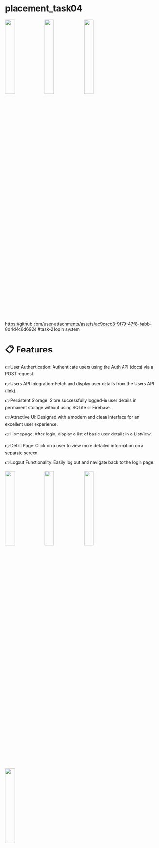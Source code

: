 
# placement_task04

<img src="https://github.com/user-attachments/assets/0e34626b-91d3-4b15-b346-26e65154651a " height=25%, width=25%>
<img src="https://github.com/user-attachments/assets/ee24196a-381a-4759-a80a-7e18e4a80298"height=25%, width=25%>
<img src="https://github.com/user-attachments/assets/ea9c176c-3505-4ca2-a4c4-88286a82df0b"height=25%, width=25%>

https://github.com/user-attachments/assets/ac9cacc3-9f79-47f8-babb-8d4d4c6d692d
#task-2 login system
# 📋 Features
👉User Authentication: Authenticate users using the Auth API (docs) via a POST request.

👉Users API Integration: Fetch and display user details from the Users API (link).

👉Persistent Storage: Store successfully logged-in user details in permanent storage without using SQLite or Firebase.

👉Attractive UI: Designed with a modern and clean interface for an excellent user experience.

👉Homepage: After login, display a list of basic user details in a ListView.

👉Detail Page: Click on a user to view more detailed information on a separate screen.

👉Logout Functionality: Easily log out and navigate back to the login page.

<img src="https://github.com/user-attachments/assets/00caf9d2-bf30-4934-b593-36be849d9556" height=25% width=25%>
<img src="https://github.com/user-attachments/assets/2e1f94ee-6352-4b5e-8625-7b05e5f6d6fd" height=25% width=25%>
<img src="https://github.com/user-attachments/assets/8a8def34-1c67-4458-b6b7-449ec3df5750"height=25% width=25%>
<img src="https://github.com/user-attachments/assets/db6f61bd-e2b8-4baf-9d73-c6c3e8581025" height=25% width=25%>





